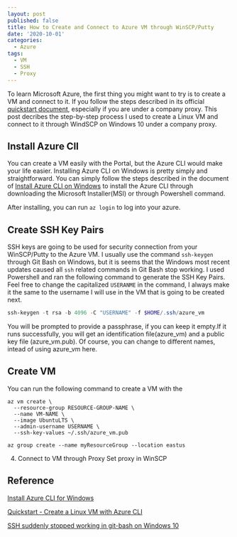 ```yaml
---
layout: post
published: false
title: How to Create and Connect to Azure VM through WinSCP/Putty
date: '2020-10-01'
categories:
  - Azure
tags:
  - VM
  - SSH
  - Proxy
---
```

To learn Microsoft Azure, the first thing you might want to try is to create a VM and connect to it. If you follow the steps described in its official [quickstart document](https://docs.microsoft.com/en-us/azure/virtual-machines/windows/quick-create-cli), especially if you are under a company proxy. This post decribes the step-by-step process I used to create a Linux VM and connect to it through WindSCP on Windows 10 under a company proxy. 
<!--more-->

## Install Azure ClI
You can create a VM easily with the Portal, but the Azure CLI would make your life easier. Installing Azure CLI on Windows is pretty simply and straightforward. You can simply follow the steps described in the document of [Install Azure CLI on Windows](https://docs.microsoft.com/en-us/cli/azure/install-azure-cli-windows?tabs=azure-cli) to install the Azure CLI through downloading the Microsoft Installer(MSI) or through Powershell command.

After installing, you can run `az login` to log into your azure.
   
## Create SSH Key Pairs
SSH keys are going to be used for security connection from your WinSCP/Putty to the Azure VM. I usually use the command `ssh-keygen` through Git Bash on Windows, but it is seems that the Windows most recent updates caused all `ssh` related commands in Git Bash stop working. I used Powershell and ran the following command to generate the SSH Key Pairs. Feel free to change the capitalized `USERANME` in the command, I always make it the same to the username I will use in the VM that is going to be created next.
```powershell
ssh-keygen -t rsa -b 4096 -C "USERNAME" -f $HOME/.ssh/azure_vm
```
You will be prompted to provide a passphrase, if you can keep it empty.If it runs successfully, you will get an identification file(azure_vm) and a public key file (azure_vm.pub). Of course, you can change to different names, intead of using azure_vm here.

## Create VM
You can run the following command to create a VM with the 

```
az vm create \
  --resource-group RESOURCE-GROUP-NAME \
  --name VM-NAME \
  --image UbuntuLTS \
  --admin-username USERNAME \
  --ssh-key-values ~/.ssh/azure_vm.pub
```

```
az group create --name myResourceGroup --location eastus
```
4. Connect to VM through Proxy
   Set proxy in WinSCP

## Reference
[Install Azure CLI for Windows](https://docs.microsoft.com/en-us/cli/azure/install-azure-cli-windows?tabs=azure-cli)

[Quickstart - Create a Linux VM with Azure CLI](https://docs.microsoft.com/en-us/azure/virtual-machines/windows/quick-create-cli)

[SSH suddenly stopped working in git-bash on Windows 10](https://superuser.com/questions/1496843/ssh-suddenly-stopped-working-in-git-bash-on-windows-10)
